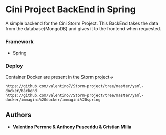 # Cini Project BackEnd in Spring

A simple backend for the Cini Storm Project. This BackEnd takes the data from the database(MongoDB) and gives it to the frontend 
when requested.

### Framework

- Spring


### Deploy

Container Docker are present in the Storm project-> 
```
https://github.com/valentino7/Storm-project/tree/master/yaml-docker/backend
https://github.com/valentino7/Storm-project/tree/master/yaml-docker/immagini%20docker/immagini%20spring
```



## Authors

* **Valentino Perrone & Anthony Pusceddu & Cristian Milia**
